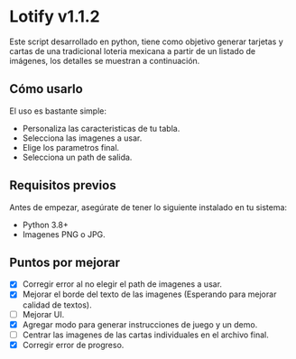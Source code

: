 # Lotify v1.1.2
Este script desarrollado en python, tiene como objetivo generar tarjetas y cartas de una tradicional loteria mexicana a partir de un listado de imágenes, los detalles se muestran a  continuación.

## Cómo usarlo
El uso es bastante simple:
- Personaliza las caracteristicas de tu tabla.
- Selecciona las imagenes a usar.
- Elige los parametros final.
- Selecciona un path de salida.


## **Requisitos previos**
Antes de empezar, asegúrate de tener lo siguiente instalado en tu sistema:
- Python 3.8+
- Imagenes PNG o JPG. 

## **Puntos por mejorar**
- [x] Corregir error al no elegir el path de imagenes a usar.
- [x] Mejorar el borde del texto de las imagenes (Esperando para mejorar calidad de textos).
- [ ] Mejorar UI.
- [x] Agregar modo para generar instrucciones de juego y un demo.
- [ ] Centrar las imagenes de las cartas individuales en el archivo final.
- [x] Corregir error de progreso.